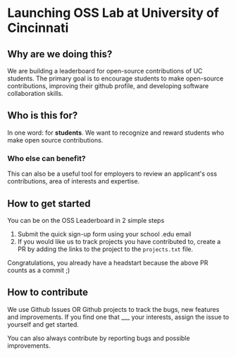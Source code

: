 # Launching OSS Lab at University of Cincinnati

## Why are we doing this?
We are building a leaderboard for open-source contributions of UC students. The primary goal is to encourage students to make open-source contributions, improving their github profile, and developing software collaboration skills.

## Who is this for?
In one word: for **students**. We want to recognize and reward students who make open source contributions.

### Who else can benefit?
This can also be a useful tool for employers to review an applicant's oss contributions, area of interests and expertise.

## How to get started 
<!-- or Getting Started or How to get on the leaderboard -->
You can be on the OSS Leaderboard in 2 simple steps
1. Submit the quick sign-up form using your school .edu email
2. If you would like us to track projects you have contributed to, create a PR by adding the links to the project to the `projects.txt` file. 

Congratulations, you already have a headstart because the above PR counts as a commit ;)

## How to contribute
We use Github Issues OR Github projects to track the bugs, new features and improvements. If you find one that ___ your interests, assign the issue to yourself and get started. 

You can also always contribute by reporting bugs and possible improvements.

